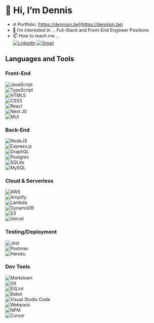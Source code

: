 # 👋 Hi, I’m Dennis
- 🌐 Portfolio: [https://dennism.be](https://dennism.be)
- 👀 I’m interested in ... Full-Stack and Front-End Engineer Positions  
- 📫 How to reach me ...  
  <a href="https://www.linkedin.com/in/dennis-berezin">![LinkedIn](https://img.shields.io/badge/linkedin-%230077B5.svg?style=for-the-badge&logo=linkedin&logoColor=white)</a>
  <a href="https://mail.google.com/mail/?view=cm&fs=1&to=dennis.m.berezin@gmail.com">![Gmail](https://img.shields.io/badge/Gmail-D14836?style=for-the-badge&logo=gmail&logoColor=white)</a>

## Languages and Tools

### Front-End  
![JavaScript](https://img.shields.io/badge/javascript-%23323330.svg?style=for-the-badge&logo=javascript&logoColor=%23F7DF1E)  
![TypeScript](https://img.shields.io/badge/typescript-%23007ACC.svg?style=for-the-badge&logo=typescript&logoColor=white)  
![HTML5](https://img.shields.io/badge/html5-%23E34F26.svg?style=for-the-badge&logo=html5&logoColor=white)  
![CSS3](https://img.shields.io/badge/css3-%231572B6.svg?style=for-the-badge&logo=css3&logoColor=white)  
![React](https://img.shields.io/badge/react-%2320232a.svg?style=for-the-badge&logo=react&logoColor=%2361DAFB)  
![Next JS](https://img.shields.io/badge/Next-black?style=for-the-badge&logo=next.js&logoColor=white)  
![MUI](https://img.shields.io/badge/MUI-%230081CB.svg?style=for-the-badge&logo=mui&logoColor=white)  

### Back-End  
![NodeJS](https://img.shields.io/badge/node.js-6DA55F?style=for-the-badge&logo=node.js&logoColor=white)  
![Express.js](https://img.shields.io/badge/express.js-%23404d59.svg?style=for-the-badge&logo=express&logoColor=%2361DAFB)  
![GraphQL](https://img.shields.io/badge/graphql-E10098?style=for-the-badge&logo=graphql&logoColor=white)  
![Postgres](https://img.shields.io/badge/postgres-%23316192.svg?style=for-the-badge&logo=postgresql&logoColor=white)  
![SQLite](https://img.shields.io/badge/sqlite-%2307405e.svg?style=for-the-badge&logo=sqlite&logoColor=white)  
![MySQL](https://img.shields.io/badge/mysql-%2300f.svg?style=for-the-badge&logo=mysql&logoColor=white)  

### Cloud & Serverless  
![AWS](https://img.shields.io/badge/AWS-%23FF9900.svg?style=for-the-badge&logo=amazon-aws&logoColor=white)  
![Amplify](https://img.shields.io/badge/Amplify-FF9900?style=for-the-badge&logo=awsamplify&logoColor=white)  
![Lambda](https://img.shields.io/badge/AWS%20Lambda-%23FF9900.svg?style=for-the-badge&logo=aws-lambda&logoColor=white)  
![DynamoDB](https://img.shields.io/badge/DynamoDB-4053D6?style=for-the-badge&logo=amazon-dynamodb&logoColor=white)  
![S3](https://img.shields.io/badge/S3-569A31?style=for-the-badge&logo=amazon-s3&logoColor=white)  
![Vercel](https://img.shields.io/badge/vercel-%23000000.svg?style=for-the-badge&logo=vercel&logoColor=white)  

### Testing/Deployment  
![Jest](https://img.shields.io/badge/-jest-%23C21325?style=for-the-badge&logo=jest&logoColor=white)  
![Postman](https://img.shields.io/badge/Postman-FF6C37?style=for-the-badge&logo=postman&logoColor=white)  
![Heroku](https://img.shields.io/badge/heroku-%23430098.svg?style=for-the-badge&logo=heroku&logoColor=white)  

### Dev Tools  
![Markdown](https://img.shields.io/badge/markdown-%23000000.svg?style=for-the-badge&logo=markdown&logoColor=white)  
![Git](https://img.shields.io/badge/git-%23F05033.svg?style=for-the-badge&logo=git&logoColor=white)  
![ESLint](https://img.shields.io/badge/ESLint-4B3263?style=for-the-badge&logo=eslint&logoColor=white)  
![Babel](https://img.shields.io/badge/Babel-F9DC3e?style=for-the-badge&logo=babel&logoColor=black)  
![Visual Studio Code](https://img.shields.io/badge/Visual%20Studio%20Code-0078d7.svg?style=for-the-badge&logo=visual-studio-code&logoColor=white)  
![Webpack](https://img.shields.io/badge/webpack-%238DD6F9.svg?style=for-the-badge&logo=webpack&logoColor=black)  
![NPM](https://img.shields.io/badge/NPM-%23000000.svg?style=for-the-badge&logo=npm&logoColor=white)  
![Cursor](https://img.shields.io/badge/Cursor-%2320232a.svg?style=for-the-badge&logo=cursor&logoColor=white)  

